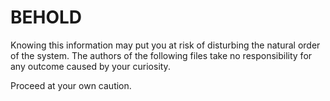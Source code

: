 # BEHOLD

Knowing this information may put you at risk of disturbing the natural order of the system.
The authors of the following files take no responsibility for any outcome caused by your curiosity.

Proceed at your own caution.
